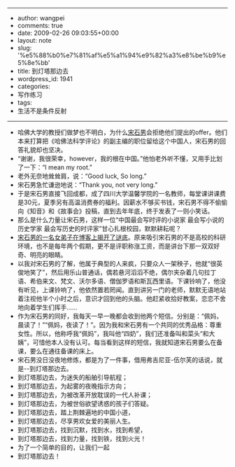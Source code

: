 - --
- author: wangpei
- comments: true
- date: 2009-02-26 09:03:55+00:00
- layout: note
- slug: '%e5%88%b0%e7%81%af%e5%a1%94%e9%82%a3%e8%be%b9%e5%8e%bb'
- title: 到灯塔那边去
- wordpress_id: 1941
- categories:
- 写作练习
- tags:
- 生活不是条件反射
- --
- 哈佛大学的教授们做梦也不明白，为什么[宋石男](http://ssnly100.blog.163.com/blog/)会拒绝他们提出的offer。他们本来打算把《哈佛法科学评论》的副主编的职位留给这个中国人，宋石男的回答礼貌却也坚决。
- “谢谢，我很荣幸，however，我的根在中国。”他怕老外听不懂，又用手比划了一下：“I mean my root.”
- 老外无奈地耸耸肩，说：“Good luck, So long.”
- 宋石男急忙谦逊地说：“Thank you, not very long.”
- 于是宋石男直接飞回成都，成了四川大学温馨学院的一名教师，每堂课讲课费是30元，夏季另有高温消费券的福利。因薪水不够买书钱，宋石男不得不偷偷向《知音》和《故事会》投稿，直到去年年底，终于发表了一则小笑话。
- 那么是什么力量让宋石男，这样一位“中国最会写时评的小说家 最会写小说的历史学家 最会写历史的时评家”甘心扎根校园，默默耕耘呢？
- [宋石男的一名女弟子在博客上揭开了谜底](http://blog.sina.com.cn/s/blog_49e169d70100c9gc.html)。原来吸引宋石男的不是高校的科研环境，也不是每年两个假期，更不是评职称涨工资，而是讲台下那一双双好奇、明亮的眼睛。
- 以我对宋石男的了解，他属于典型的人来疯，只要众人一架秧子，他就“很英俊地笑了”，然后用乐山普通话，偶若悬河滔滔不绝，偶尔夹杂着几句拉丁语、希伯来文、梵文、沃尔多语、僧伽罗语和斯瓦西里语。下课铃响了，他没有听见，上课铃响了，他依然置若罔闻。直到讲另一门的老师，默默无语地站着注视他半个小时之后，意识才回到他的头脑。他赶紧收拾好教案，恋恋不舍地向着学生们挥手……
- 作为宋石男的同好，我每天一早一晚都会收到他两个短信。分别是：“佩妈，晨读了！”“佩妈，夜读了！”。因为我和宋石男有一个共同的优秀品格：尊重女性。所以，他称呼我“佩妈”，我叫他“四奶”，我们还准备叫和菜头“和大姨”，可惜他本人没有认可。每当看到这样的短信，我就知道宋石男要么在备课，要么在通往备课的床上。
- 宋石男没日没夜地修炼，都是为了一件事，借用弗吉尼亚-伍尔芙的话说，就是--到灯塔那边去。
- 到灯塔那边去，为迷失的船舶引导航程；
- 到灯塔那边去，为起雾的夜晚指示方向；
- 到灯塔那边去，为被改革开放耽误的一代人补课；
- 到灯塔那边去，为被世俗欲望诱惑的孩子们答疑。
- 到灯塔那边去，踏上荆棘遍地的中国小道，
- 到灯塔那边去，尽享男欢女爱的美丽人生。
- 到灯塔那边去，找到沉默，找到水，找到希望，
- 到灯塔那边去，找到力量，找到铁，找到火光！
- 为了一个简单的目的，让我们一起
- 到灯塔那边去！
